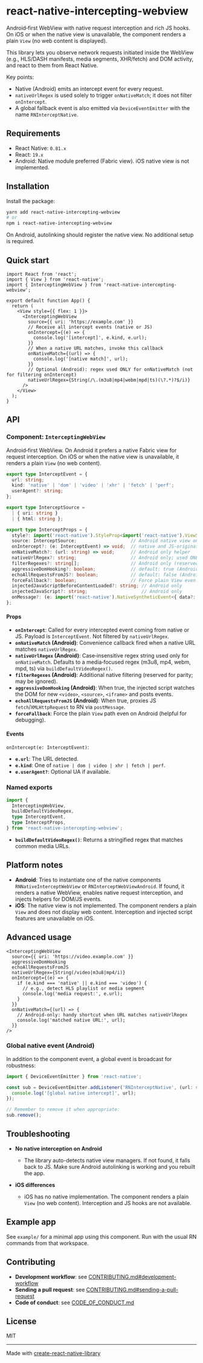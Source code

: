 # react-native-intercepting-webview

Android‑first WebView with native request interception and rich JS hooks. On iOS or when the native view is unavailable, the component renders a plain `View` (no web content is displayed).

This library lets you observe network requests initiated inside the WebView (e.g., HLS/DASH manifests, media segments, XHR/fetch) and DOM activity, and react to them from React Native.

Key points:

- Native (Android) emits an intercept event for every request.
- `nativeUrlRegex` is used solely to trigger `onNativeMatch`; it does not filter `onIntercept`.
- A global fallback event is also emitted via `DeviceEventEmitter` with the name `RNInterceptNative`.

## Requirements

- React Native: `0.81.x`
- React: `19.x`
- Android: Native module preferred (Fabric view). iOS native view is not implemented.

## Installation

Install the package:

```sh
yarn add react-native-intercepting-webview
# or
npm i react-native-intercepting-webview
```

On Android, autolinking should register the native view. No additional setup is required.

## Quick start

```tsx
import React from 'react';
import { View } from 'react-native';
import { InterceptingWebView } from 'react-native-intercepting-webview';

export default function App() {
  return (
    <View style={{ flex: 1 }}>
      <InterceptingWebView
        source={{ uri: 'https://example.com' }}
        // Receive all intercept events (native or JS)
        onIntercept={(e) => {
          console.log('[intercept]', e.kind, e.url);
        }}
        // When a native URL matches, invoke this callback
        onNativeMatch={(url) => {
          console.log('[native match]', url);
        }}
        // Optional (Android): regex used ONLY for onNativeMatch (not for filtering onIntercept)
        nativeUrlRegex={String(/\.(m3u8|mp4|webm|mpd|ts)(\?.*)?$/i)}
      />
    </View>
  );
}
```

## API

### Component: `InterceptingWebView`

Android‑first WebView. On Android it prefers a native Fabric view for request interception. On iOS or when the native view is unavailable, it renders a plain `View` (no web content).

```ts
export type InterceptEvent = {
  url: string;
  kind: 'native' | 'dom' | 'video' | 'xhr' | 'fetch' | 'perf';
  userAgent?: string;
};

export type InterceptSource =
  | { uri: string }
  | { html: string };

export type InterceptProps = {
  style?: import('react-native').StyleProp<import('react-native').ViewStyle>;
  source: InterceptSource;                    // Android native view only
  onIntercept?: (e: InterceptEvent) => void;  // native and JS-originated events
  onNativeMatch?: (url: string) => void;      // Android only helper
  nativeUrlRegex?: string;                    // Android only; used ONLY for onNativeMatch
  filterRegexes?: string[];                   // Android only (reserved)
  aggressiveDomHooking?: boolean;             // default: true (Android)
  echoAllRequestsFromJS?: boolean;            // default: false (Android)
  forceFallback?: boolean;                    // Force plain View even on Android
  injectedJavaScriptBeforeContentLoaded?: string; // Android only
  injectedJavaScript?: string;                    // Android only
  onMessage?: (e: import('react-native').NativeSyntheticEvent<{ data?: string }>) => void; // Android only
};
```

#### Props

- __`onIntercept`__: Called for every intercepted event coming from native or JS. Payload is `InterceptEvent`. Not filtered by `nativeUrlRegex`.
- __`onNativeMatch` (Android)__: Convenience callback fired when a native URL matches `nativeUrlRegex`.
- __`nativeUrlRegex` (Android)__: Case‑insensitive regex string used only for `onNativeMatch`. Defaults to a media‑focused regex (m3u8, mp4, webm, mpd, ts) via `buildDefaultVideoRegex()`.
- __`filterRegexes` (Android)__: Additional native filtering (reserved for parity; may be ignored).
- __`aggressiveDomHooking` (Android)__: When true, the injected script watches the DOM for new `<video>`, `<source>`, `<iframe>` and posts events.
- __`echoAllRequestsFromJS` (Android)__: When true, proxies JS `fetch`/`XMLHttpRequest` to RN via `postMessage`.
- __`forceFallback`__: Force the plain `View` path even on Android (helpful for debugging).

#### Events

`onIntercept(e: InterceptEvent)`:

- __`e.url`__: The URL detected.
- __`e.kind`__: One of `native | dom | video | xhr | fetch | perf`.
- __`e.userAgent?`__: Optional UA if available.

### Named exports

```ts
import {
  InterceptingWebView,
  buildDefaultVideoRegex,
  type InterceptEvent,
  type InterceptProps,
} from 'react-native-intercepting-webview';
```

- __`buildDefaultVideoRegex()`__: Returns a stringified regex that matches common media URLs.

## Platform notes

- __Android__: Tries to instantiate one of the native components `RNNativeInterceptWebView` or `RNInterceptWebViewAndroid`. If found, it renders a native WebView, enables native request interception, and injects helpers for DOM/JS events.
- __iOS__: The native view is not implemented. The component renders a plain `View` and does not display web content. Interception and injected script features are unavailable on iOS.

## Advanced usage

```tsx
<InterceptingWebView
  source={{ uri: 'https://video.example.com' }}
  aggressiveDomHooking
  echoAllRequestsFromJS
  nativeUrlRegex={String(/video|m3u8|mp4/i)}
  onIntercept={(e) => {
    if (e.kind === 'native' || e.kind === 'video') {
      // e.g., detect HLS playlist or media segment
      console.log('media request:', e.url);
    }
  }}
  onNativeMatch={(url) => {
    // Android-only: handy shortcut when URL matches nativeUrlRegex
    console.log('matched native URL:', url);
  }}
/> 
```

### Global native event (Android)

In addition to the component event, a global event is broadcast for robustness:

```ts
import { DeviceEventEmitter } from 'react-native';

const sub = DeviceEventEmitter.addListener('RNInterceptNative', (url: string) => {
  console.log('[global native intercept]', url);
});

// Remember to remove it when appropriate:
sub.remove();
```

## Troubleshooting

- __No native interception on Android__
  - The library auto-detects native view managers. If not found, it falls back to JS. Make sure Android autolinking is working and you rebuilt the app.

- __iOS differences__
  - iOS has no native implementation. The component renders a plain `View` (no web content). Interception and JS hooks are not available.

## Example app

See `example/` for a minimal app using this component. Run with the usual RN commands from that workspace.

## Contributing

- __Development workflow__: see [CONTRIBUTING.md#development-workflow](CONTRIBUTING.md#development-workflow)
- __Sending a pull request__: see [CONTRIBUTING.md#sending-a-pull-request](CONTRIBUTING.md#sending-a-pull-request)
- __Code of conduct__: see [CODE_OF_CONDUCT.md](CODE_OF_CONDUCT.md)

## License

MIT

---

Made with [create-react-native-library](https://github.com/callstack/react-native-builder-bob)


